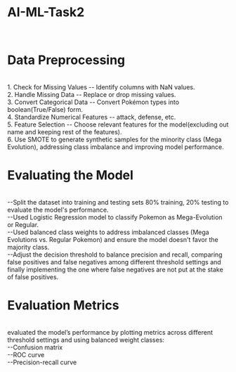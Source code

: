 # AI-ML-Task2
<br>
<h1>Data Preprocessing</h1>
<br>
1. Check for Missing Values -- Identify columns with NaN values.<br>
2. Handle Missing Data -- Replace or drop missing values.<br>
3. Convert Categorical Data -- Convert Pokémon types into boolean(True/False) form.<br>
4. Standardize Numerical Features -- attack, defense, etc.<br>
5. Feature Selection -- Choose relevant features for the model(excluding out name and keeping rest of the features).<br>
6. Use SMOTE to generate synthetic samples for the minority class (Mega Evolution), addressing class imbalance and improving model performance.
<h1>Evaluating the Model</h1>
<br>
--Split the dataset into training and testing sets  80% training, 20% testing to evaluate the model's performance.<br>
--Used Logistic Regression model to classify Pokemon as Mega-Evolution or Regular.<br>
--Used balanced class weights to address imbalanced classes (Mega Evolutions vs. Regular Pokemon) and ensure the model doesn't favor the majority class.<br>
--Adjust the decision threshold to balance precision and recall, comparing false positives and false negatives among different threshold settings and finally implementing the one where false negatives are not put at the stake of false positives. <br>
<h1>Evaluation Metrics</h1>
<br>
evaluated the model’s performance by plotting metrics across different threshold settings and using balanced weight classes: <br>
--Confusion matrix <br>
--ROC curve <br>
--Precision-recall curve<br>


